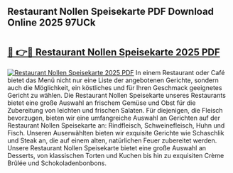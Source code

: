 ## Restaurant Nollen Speisekarte PDF Download Online 2025 97UCk

# <h2><a href="http://gce23a.nevu.top/?p=Restaurant+Nollen+Speisekarte">🔗 👉🔴 Restaurant Nollen Speisekarte 2025 PDF</a></h2>

[![Restaurant Nollen Speisekarte 2025 PDF](https://i.imgur.com/dBaPXMq.png)](http://gce23a.nevu.top/?p=Restaurant+Nollen+Speisekarte)
In einem Restaurant oder Café bietet das Menü nicht nur eine Liste der angebotenen Gerichte, sondern auch die Möglichkeit, ein köstliches und für Ihren Geschmack geeignetes Gericht zu wählen. Die Restaurant Nollen Speisekarte unseres Restaurants bietet eine große Auswahl an frischem Gemüse und Obst für die Zubereitung von leichten und frischen Salaten. Für diejenigen, die Fleisch bevorzugen, bieten wir eine umfangreiche Auswahl an Gerichten auf der Restaurant Nollen Speisekarte an: Rindfleisch, Schweinefleisch, Huhn und Fisch. Unseren Auserwählten bieten wir exquisite Gerichte wie Schaschlik und Steak an, die auf einem alten, natürlichen Feuer zubereitet werden. Unsere Restaurant Nollen Speisekarte bietet eine große Auswahl an Desserts, von klassischen Torten und Kuchen bis hin zu exquisiten Crème Brûlée und Schokoladenbonbons.
